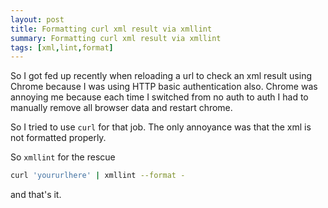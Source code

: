 ```yaml
---
layout: post
title: Formatting curl xml result via xmllint
summary: Formatting curl xml result via xmllint
tags: [xml,lint,format]
---
```


So I got fed up recently when reloading a url to check an xml result using Chrome because I was using HTTP basic authentication also. Chrome was annoying me because each time I switched from no auth to auth I had to manually remove all browser data and restart chrome.

So I tried to use `curl` for that job. The only annoyance was that the xml is not formatted properly.

So `xmllint` for the rescue

```bash
curl 'yoururlhere' | xmllint --format -
```

and that's it.
